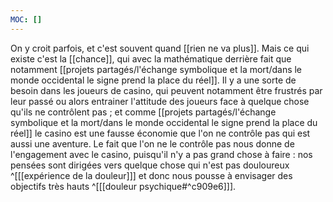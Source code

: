 ```yaml
---
MOC: []
---
```

On y croit parfois, et c'est souvent quand [[rien ne va plus]]. Mais ce qui existe c'est la [[chance]], qui avec la mathématique derrière fait que notamment [[projets partagés/l'échange symbolique et la mort/dans le monde occidental le signe prend la place du réel]].
Il y a une sorte de besoin dans les joueurs de casino, qui peuvent notamment être frustrés par leur passé ou alors entrainer l'attitude des joueurs face à quelque chose qu'ils ne contrôlent pas ; et comme [[projets partagés/l'échange symbolique et la mort/dans le monde occidental le signe prend la place du réel]] le casino est une fausse économie que l'on ne contrôle pas qui est aussi une aventure. 
Le fait que l'on ne le contrôle pas nous donne de l'engagement avec le casino, puisqu'il n'y a pas grand chose à faire : nos pensées sont dirigées vers quelque chose qui n'est pas douloureux ^[[[expérience de la douleur]]] et donc nous pousse à envisager des objectifs très hauts ^[[[douleur psychique#^c909e6]]].
